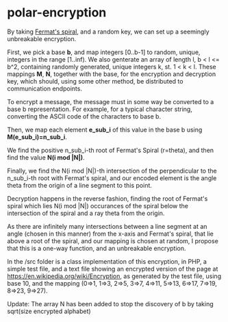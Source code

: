 # polar-encryption

By taking [Fermat's spiral](http://mathworld.wolfram.com/FermatsSpiral.html), and a random key, we can set up a seemingly unbreakable encryption.

First, we pick a base **b**, and map integers [0..b-1] to random, unique, integers in the range  [1..inf).
We also genterate an array of length l, b < l <= b^2, containing randomly generated, unique integers k, st. 1 < k < l.
These mappings **M**, **N**, together with the base, for the encryption and decryption key, which should, using some other method, be distributed to communication endpoints.

To encrypt a message, the message must in some way be converted to a base b representation. For example, for a typical
character string, converting the ASCII code of the characters to base b.

Then, we map each element **e_sub_i** of this value in the base b using **M(e_sub_i)=n_sub_i**.

We find the positive n_sub_i-th root of Fermat's Spiral (r=theta), and then find the value **N(i mod |N|)**.

Finally, we find the N(i mod |N|)-th intersection of the perpendicular to the n_sub_i-th root with Fermat's spiral, and our encoded element is the angle theta from the origin of a line segment to this point.

Decryption happens in the reverse fashion, finding the root of Fermat's spiral which lies N(i mod |N|) occurances of the spiral below the intersection of the spiral and a ray theta from the origin.

As there are infinitely many intersections between a line segment at an angle (chosen in this manner) from the x-axis and Fermat's spiral, that lie above a root of the spiral, and our mapping is chosen at random, I propose that this is a one-way function, and an unbreakable encryption.

In the /src folder is a class implementation of this encryption, in PHP, a simple test file, and a text file showing an encrypted version of the page at https://en.wikipedia.org/wiki/Encryption, as generated by the test file, using base 10, and the mapping (0=>1, 1=>3, 2=>5, 3=>7, 4=>11, 5=>13, 6=>17, 7=>19, 8=>23, 9=>27).


Update: The array N has been added to stop the discovery of b by taking sqrt(size encrypted alphabet)
